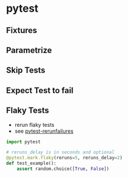 # pytest

## Fixtures

## Parametrize

## Skip Tests

## Expect Test to fail

## Flaky Tests

- rerun flaky tests
- see [pytest-rerunfailures](https://github.com/pytest-dev/pytest-rerunfailures)

```python
import pytest

# reruns_delay is in seconds and optional
@pytest.mark.flaky(reruns=5, reruns_delay=2)
def test_example():
    assert random.choice([True, False])
```
